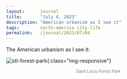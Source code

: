 ```yaml
---
layout:      journal
title:       "July 4, 2023"
description: "American urbanism as I see it"
tags:        north-america city-life
permalink:   /journal/2023/07/04
---
```


The American urbanism as I see it:

![stl-forest-park](https://drive.google.com/uc?id=18-f4HZfmy1cbE73KfX1RF3TQsNSY-GDh){:class="img-responsive"}
<p style="text-align:center;color:gray;font-size:80%;">
Saint Louis Forest Park
</p>